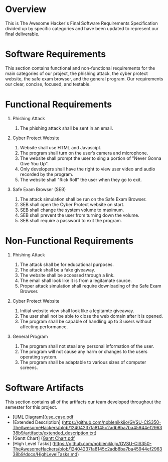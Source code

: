 # Overview

This is The Awesome Hacker's Final Software Requirements Specification divided up by specific categories and have been updated to represent our final deliverable. 

# Software Requirements

This section contains functional and non-functional requirements for the main categories of our project, the phishing attack, the cyber protect website, the safe exam browser, and the general program. Our requirements our clear, concise, focused, and testable. 

# Functional Requirements

1. Phishing Attack
    1. The phishing attack shall be sent in an email.

2. Cyber Protect Website
    1. Website shall use HTML and Javascipt.
    2. The program shall turn on the user’s camera and microphone.
    3. The website shall prompt the user to sing a portion of "Never Gonna Give You Up".
    4. Only developers shall have the right to view user video and audio recorded by the program.
    5. The website shall "Rick Roll" the user when they go to exit.

3. Safe Exam Browser (SEB)
    1. The attack simulation shall be run on the Safe Exam Browser.
    2. SEB shall open the Cyber Protect website on start.
    3. SEB shall change the system volume to maximum.
    4. SEB shall prevent the user from turning down the volume.
    5. SEB shall require a password to exit the program.

# Non-Functional Requirements

1. Phishing Attack
    1. The attack shall be for educational purposes.
    2. The attack shall be a fake giveaway.
    3. The website shall be accessed through a link.
    4. The email shall look like it is from a legitamate source.
    5. Proper attack simulation shall require downloading of the Safe Exam Browser.

2. Cyber Protect Website
    1. Initial website view shall look like a legitamte giveaway.
    2. The user shall not be able to close the web domain after it is opened.
    3. The program shall be capable of handling up to 3 users without affecting performance.

3. General Program
    1. The program shall not steal any personal information of the user.
    2. The program will not cause any harm or changes to the users operating system.
    3. The program shall be adaptable to various sizes of computer screens. 

# Software Artifacts

This section contains all of the artifacts our team developed throughout the semester for this project. 

* [UML Diagram]([use_case.pdf](https://github.com/noblenikkijo/GVSU-CIS350-TheAwesomeHackers/files/7697751/use_case.pdf)
* [Extended Description] (https://github.com/noblenikkijo/GVSU-CIS350-TheAwesomeHackers/blob/12404237fa8145c2adb8ba7ba45944ef296338b9/artifacts/extended_description.txt)
* [Gantt Chart] ([Gantt Chart.pdf](https://github.com/noblenikkijo/GVSU-CIS350-TheAwesomeHackers/files/7697753/Gantt.Chart.pdf)
* [High Level Tasks] (https://github.com/noblenikkijo/GVSU-CIS350-TheAwesomeHackers/blob/12404237fa8145c2adb8ba7ba45944ef296338b9/docs/HighLevelTasks.md)

